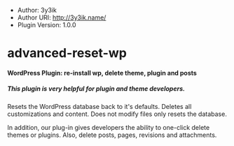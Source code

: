 - Author: 3y3ik
- Author URI: http://3y3ik.name/
- Plugin Version: 1.0.0

# advanced-reset-wp
#### WordPress Plugin: re-install wp, delete theme, plugin and posts

##### This plugin is very helpful for plugin and theme developers.

Resets the WordPress database back to it's defaults. Deletes all customizations and content. Does not modify files only resets the database.

In addition, our plug-in gives developers the ability to one-click delete themes or plugins. Also, delete posts, pages, revisions and attachments.
